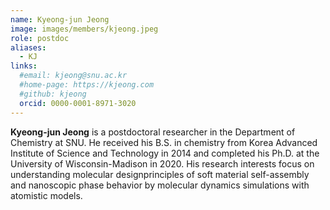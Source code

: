 ```yaml
---
name: Kyeong-jun Jeong
image: images/members/kjeong.jpeg
role: postdoc
aliases:
  - KJ
links: 
  #email: kjeong@snu.ac.kr
  #home-page: https://kjeong.com
  #github: kjeong
  orcid: 0000-0001-8971-3020
---
```


**Kyeong-jun Jeong** is a postdoctoral researcher in the Department of Chemistry at SNU. He received his B.S. in chemistry from Korea Advanced Institute of Science and Technology in 2014 and completed his Ph.D. at the University of Wisconsin-Madison in 2020. His research interests focus on understanding molecular designprinciples of soft material self-assembly and nanoscopic phase behavior by molecular dynamics simulations with atomistic models.
